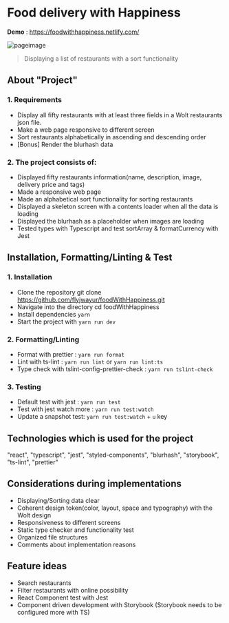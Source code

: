 # Food delivery with Happiness

**Demo** : https://foodwithhappiness.netlify.com/

![pageimage](https://user-images.githubusercontent.com/11784820/74104871-c52a0e00-4b61-11ea-9c93-163b0244fdc0.png)

> Displaying a list of restaurants with a sort functionality

## About "Project"

### 1. Requirements

- Display all fifty restaurants with at least three fields in a Wolt restaurants json file.
- Make a web page responsive to different screen
- Sort restaurants alphabetically in ascending and descending order
- [Bonus] Render the blurhash data

### 2. The project consists of:

- Displayed fifty restaurants information(name, description, image, delivery price and tags)
- Made a responsive web page
- Made an alphabetical sort functionality for sorting restaurants
- Displayed a skeleton screen with a contents loader when all the data is loading
- Displayed the blurhash as a placeholder when images are loading
- Tested types with Typescript and test sortArray & formatCurrency with Jest

## Installation, Formatting/Linting & Test

### 1. Installation

- Clone the repository git clone https://github.com/flyjwayur/foodWithHappiness.git
- Navigate into the directory cd foodWithHappiness
- Install dependencies `yarn`
- Start the project with `yarn run dev`

### 2. Formatting/Linting

- Format with prettier : `yarn run format`
- Lint with ts-lint : `yarn run lint` or `yarn run lint:ts`
- Type check with tslint-config-prettier-check : `yarn run tslint-check`

### 3. Testing

- Default test with jest : `yarn run test`
- Test with jest watch more : `yarn run test:watch`
- Update a snapshot test: `yarn run test:watch` + `u` key

## Technologies which is used for the project

"react", "typescript", "jest", "styled-components", "blurhash", "storybook", "ts-lint", "prettier"

## Considerations during implementations

- Displaying/Sorting data clear
- Coherent design token(color, layout, space and typography) with the Wolt design
- Responsiveness to different screens
- Static type checker and functionality test
- Organized file structures
- Comments about implementation reasons

## Feature ideas

- Search restaurants
- Filter restaurants with online possibility
- React Component test with Jest
- Component driven development with Storybook
  (Storybook needs to be configured more with TS)
